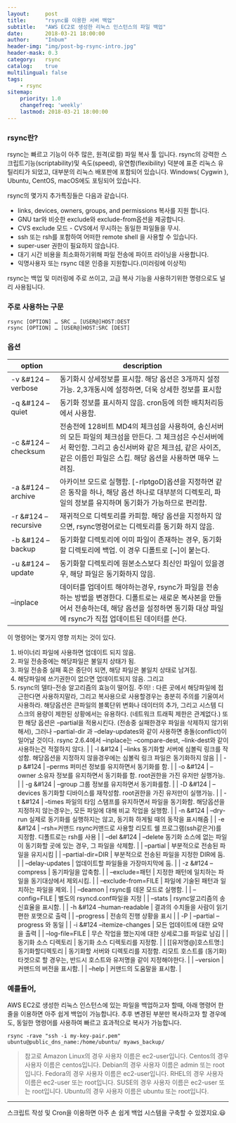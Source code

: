 ```yaml
---
layout:     post
title:      "rsync를 이용한 서버 백업"
subtitle:   "AWS EC2로 생성한 리눅스 인스턴스의 파일 백업"
date:       2018-03-21 18:00:00
author:     "Inbum"
header-img: "img/post-bg-rsync-intro.jpg"
header-mask: 0.3
category:   rsync
catalog:    true
multilingual: false
tags:
    - rsync
sitemap:
    priority: 1.0
    changefreq: 'weekly'
    lastmod: 2018-03-21 18:00:00
---
```


### rsync란? 
rsync는 빠르고 기능이 아주 많은, 원격(로컬) 파일 복사 툴 입니다. rsync의 강력한 스크립트기능(scriptability)및 속도(speed), 유연함(flexibility) 덕분에 표준 리눅스 유틸리티가 되었고, 대부분의 리눅스 배포판에 포함되어 있습니다. Windows( Cygwin ), Ubuntu, CentOS, macOS에도 포팅되어 있습니다.

rsync의 몇가지 추가특징들은 다음과 같습니다.
- links, devices, owners, groups, and permissions 복사를 지원 합니다.
- GNU tar와 비슷한 exclude와 exclude-from옵션을 제공합니다.
- CVS exclude 모드 - CVS에서 무시하는 동일한 파일들을 무시.
- ssh 또는 rsh를 포함하여 어떠한 remote shell 을 사용할 수 있습니다.
- super-user 권한이 필요하지 않습니다.
- 대기 시간 비용을 최소화하기위해 파일 전송에 파이프 라이닝을 사용합니다.
- 익명사용자 또는 rsync 데몬 인증을 지원합니다.(미러링에 이상적)

rsync는 백업 및 미러링에 주로 쓰이고, 고급 복사 기능을 사용하기위한 명령으로도 널리 사용됩니다.

### 주로 사용하는 구문
~~~
rsync [OPTION] … SRC … [USER@]HOST:DEST
rsync [OPTION] … [USER@]HOST:SRC [DEST]
~~~


### 옵션 

 | option | description | 
 |  ---|--- | 
 | -v &#124 –verbose | 동기화시 상세정보를 표시함. 해당 옵션은 3개까지 설정가능. 2,3개동시에 설정하면, 더욱 상세한 정보를 표시함 | 
 | -q &#124 –quiet | 동기화 정보를 표시하지 않음. cron등에 의한 배치처리등에서 사용함. | 
 | -c &#124 –checksum | 전송전에 128비트 MD4의 체크섬을 사용하여, 송신서버의 모든 파일의 체크섬을 만든다. 그 체크섬은 수신서버에서 확인함. 그리고 송신서버와 같은 체크섬, 같은 사이즈, 같은 이름인 파일은 스킵. 해당 옵션을 사용하면 매우 느려짐. | 
 | -a &#124 –archive | 아카이브 모드로 실행함. [-rlptgoD]옵션을 지정하면 같은 동작을 하나, 해당 옵션 하나로 대부분의 디렉토리, 파일의 정보를 유지하며 동기화가 가능하므로 편리함. | 
 | -r &#124 –recursive | 재귀적으로 디렉토리를 카피함. 해당 옵션을 지정하지 않으면, rsync명령어로는 디렉토리를 동기화 하지 않음. | 
 | -b &#124 –backup | 동기화할 디렉토리에 이미 파일이 존재하는 경우, 동기화할 디렉토리에 백업. 이 경우 디폴트로 [~]이 붙는다. | 
 | -u &#124 –update | 동기화할 디렉토리에 원본소스보다 최신인 파일이 있을경우, 해당 파일은 동기화하지 않음. | 
 | –inplace | 데이터를 업데이트 해야하는경우, rsync가 파일을 전송하는 방법을 변경한다. 디폴트로는 새로운 복사본을 만들어서 전송하는데, 해당 옵션을 설정하면 동기화 대상 파일에 rsync가 직접 업데이트된 데이터를 쓴다.
이 명령어는 몇가지 영향 끼치는 것이 있다.
1) 바이너리 파일에 사용하면 업데이트 되지 않음.
2) 파일 전송중에는 해당파일은 불일치 상태가 됨.
3) 파일 전송중 실패 혹은 중단이 되면, 해당 파일은 불일치 상태로 남겨짐.
4) 해당파일에 쓰기권한이 없으면 업데이트되지 않음. 그리고
5) rsync의 델타-전송 알고리즘의 효능이 떨어짐.
주의! : 다른 곳에서 해당파일에 접근한다면 사용하지말라, 그리고 복사용으로 사용할경우는 충분히 주의를 기울여서 사용하라.
해당옵션은 큰파일의 블록단위 변화나 데이터의 추가, 그리고 시스템 디스크의 용량이 제한된 상황에서는 유용하다. (네트워크 트래픽 제한은 관계없다.)
또한 해당 옵션은 –partial을 적용시킨다. (전송중 실패한경우 파일을 삭제하지 않기위해서), 그러나 –partial-dir 과 –delay-updates와 같이 사용하면 충돌(conflict)이 일어날 것이다.
rsync 2.6.4에서 –inplace는 –compare-dest, –link-dest와 같이 사용하는건 적절하지 않다. | 
 | -l &#124 | –links	동기화할 서버에 심볼릭 링크를 작성함. 해당옵션을 지정하지 않을경우에는 심볼릭 링크 파일은 동기화하지 않음 | 
 | -p &#124 | –perms	퍼미션 정보를 유지하면서 동기화를 함. | 
 | -o &#124 | –owner	소유자 정보를 유지하면서 동기화를 함. root권한을 가진 유저만 실행가능. | 
 | -g &#124 | –group	그룹 정보를 유지하면서 동기화를함. | 
 | -D &#124 | –devices	동기화할 디바이스를 재작성함. root권한을 가진 유저만이 실행가능. | 
 | -t &#124 | –times	파일의 타임 스탬프를 유지하면서 파일을 동기화함. 해당옵션을 지정하지 않는경우는, 모든 파일에 대해 비교 작업을 실행함. | 
 | -n &#124 | –dry-run	실제로 동기화를 실행하지는 않고, 동기화 하게될 때의 동작을 표시해줌 | 
 | -e &#124 | –rsh=커맨드	rsync커맨드로 사용할 리모트 쉘 프로그램(ssh같은거)를 지정함. 디폴트로는 rsh를 사용 | 
 | –del &#124 | –delete	동기화 소스에 없는 파일이 동기화할 곳에 있는 경우, 그 파일을 삭제함. | 
 | –partial | 부분적으로 전송된 파일을 유지시킴 | 
 | –partial-dir=DIR | 부분적으로 전송된 파일을 지정한 DIR에 둠. | 
 | –delay-updates | 업데이트할 파일들을 가장마지막에 둠. | 
 | -z &#124 –compress | 동기파일을 압축함. | 
 | –exclude=패턴 | 지정한 패턴에 일치하는 파일을 동기대상에서 제외시킴. | 
 | –exclude-from=FILE | 파일에 기술된 패턴과 일치하는 파일을 제외. | 
 | –deamon | rsync를 데몬 모드로 실행함. | 
 | –config=FILE | 별도의 rsyncd.conf파일을 지정 | 
 | –stats | rsync알고리즘의 송신효율을 표시함. | 
 | -h &#124 –human-readable | 결과의 수치들을 사람이 읽기편한 포맷으로 출력 | 
 | –progress | 전송의 진행 상황을 표시 | 
 | -P | –partial –progress 와 동일 |
 | -i &#124 –itemize-changes | 모든 업데이트에 대한 요약을 출력 | 
 | –log-file=FILE | 무슨 작업을 했는지에 대한 상세로그를 파일로 남김 | 
 | 동기화 소스 디렉토리 | 동기화 소스 디렉토리를 지정함. | 
 | [[유저명@]호스트명:]동기화할디렉토리 | 동기화할 서버와 디렉토리를 지정함. 리모트 호스트를 (동기화)타겟으로 할 경우는, 반드시 호스트와 유저명을 같이 지정해야한다. | 
 | –version | 커맨드의 버전을 표시함. | 
 | –help | 커맨드의 도움말을 표시함. | 

### 예를들어,
AWS EC2로 생성한 리눅스 인스턴스에 있는 파일을 백업하고자 할때, 아래 명령어 한줄을 이용하면 아주 쉽게 백업이 가능합니다.
추후 변경된 부분만 복사하고자 할 경우에도, 동일한 명령어를 사용하여 빠르고 효과적으로 복사가 가능합니다.
~~~
rsync -rave "ssh -i my-key-pair.pem" ubuntu@public_dns_name:/home/ubuntu/ myaws_backup/ 
~~~

> 참고로
> Amazon Linux의 경우 사용자 이름은 ec2-user입니다. 
> Centos의 경우 사용자 이름은 centos입니다. 
> Debian의 경우 사용자 이름은 admin 또는 root입니다. 
> Fedora의 경우 사용자 이름은 ec2-user입니다. 
> RHEL의 경우 사용자 이름은 ec2-user 또는 root입니다. 
> SUSE의 경우 사용자 이름은 ec2-user 또는 root입니다. 
> Ubuntu의 경우 사용자 이름은 ubuntu 또는 root입니다.

***

스크립트 작성 및 Cron을 이용하면 아주 손 쉽게 백업 시스템을 구축할 수 있겠지요.:smiley:

